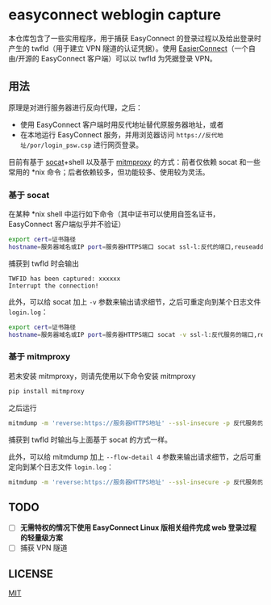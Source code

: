 # easyconnect weblogin capture

本仓库包含了一些实用程序，用于捕获 EasyConnect 的登录过程以及给出登录时产生的 twfId（用于建立 VPN 隧道的认证凭据）。使用 [EasierConnect](https://github.com/lyc8503/EasierConnect)（一个自由/开源的 EasyConnect 客户端）可以以 twfId 为凭据登录 VPN。

## 用法

原理是对进行服务器进行反向代理，之后：

- 使用 EasyConnect 客户端时用反代地址替代原服务器地址，或者
- 在本地运行 EasyConnect 服务，并用浏览器访问 `https://反代地址/por/login_psw.csp` 进行网页登录。

目前有基于 [socat](http://www.dest-unreach.org/socat/)+shell 以及基于 [mitmproxy](https://github.com/mitmproxy/mitmproxy) 的方式：前者仅依赖 socat 和一些常用的 \*nix 命令；后者依赖较多，但功能较多、使用较为灵活。

### 基于 socat

在某种 \*nix shell 中运行如下命令（其中证书可以使用自签名证书，EasyConnect 客户端似乎并不验证）

```bash
export cert=证书路径
hostname=服务器域名或IP port=服务器HTTPS端口 socat ssl-l:反代的端口,reuseaddr,fork,cert="$cert",verify=0 exec:./socat-filter.sh
```

捕获到 twfId 时会输出

```
TWFID has been captured: xxxxxx
Interrupt the connection!
```

此外，可以给 socat 加上 `-v` 参数来输出请求细节，之后可重定向到某个日志文件 `login.log`：

```bash
export cert=证书路径
hostname=服务器域名或IP port=服务器HTTPS端口 socat -v ssl-l:反代服务的端口,reuseaddr,fork,cert="$cert",verify=0 exec:./socat-filter.sh 2>&1 | tee login.log
```

### 基于 mitmproxy

若未安装 mitmproxy，则请先使用以下命令安装 mitmproxy

```bash
pip install mitmproxy
```

之后运行

```bash
mitmdump -m 'reverse:https://服务器HTTPS地址' --ssl-insecure -p 反代服务的端口 -s mitmproxy-addon.py
```

捕获到 twfId 时输出与上面基于 socat 的方式一样。

此外，可以给 mitmdump 加上 `--flow-detail 4` 参数来输出请求细节，之后可重定向到某个日志文件 `login.log`：

```bash
mitmdump -m 'reverse:https://服务器HTTPS地址' --ssl-insecure -p 反代服务的端口 -s mitmproxy-addon.py --flow-detail 4 | tee login.log
```

## TODO

- [ ] **无需特权的情况下使用 EasyConnect Linux 版相关组件完成 web 登录过程的轻量级方案**
- [ ] 捕获 VPN 隧道

## LICENSE

[MIT](./LICENSE)
